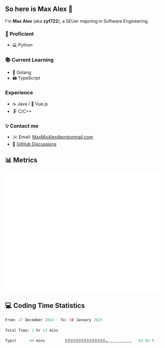 ## So here is Max Alex 👋

I'm **Max Alex** (aka **zyf722**), a SEUer majoring in Software Engineering.

### 🚀 Proficient
- 💻 Python

### 📚 Current Learning
- 🚀 Golang
- 🖨 TypeScript

### Experience
- ☕ Java / 🖖 Vue.js
- 🗜️ C/C++

### 💡 Contact me
- ✉️ Email: MaxMixAlex@protonmail.com
- 💬 [GitHub Discussions](https://github.com/zyf722/zyf722/discussions)

## 📊 Metrics
![Metrics](https://github.com/zyf722/zyf722/blob/main/github-metrics.svg)

## :computer: Coding Time Statistics
<!--START_SECTION:waka-->

```python
From: 27 December 2024 - To: 03 January 2025

Total Time: 1 hr 13 mins

Typst      44 mins         ⣿⣿⣿⣿⣿⣿⣿⣿⣿⣿⣿⣿⣿⣿⣿⣤⣀⣀⣀⣀⣀⣀⣀⣀⣀   61.03 %
```

<!--END_SECTION:waka-->
